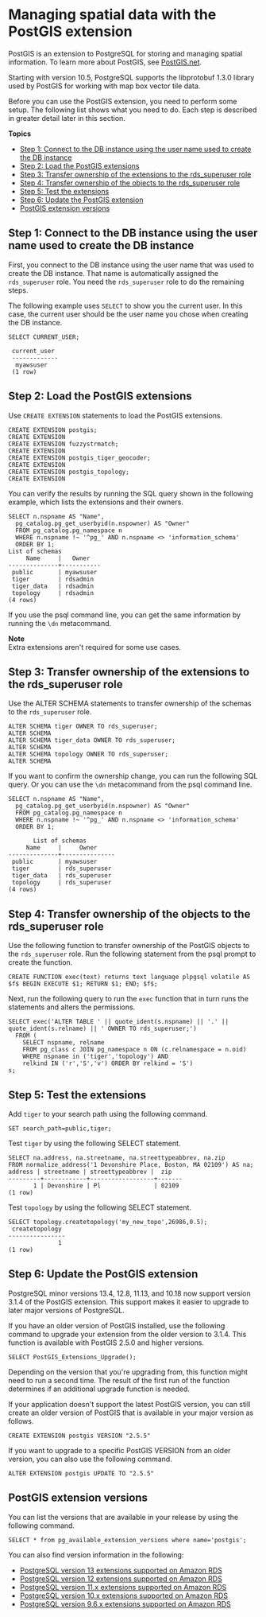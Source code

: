 # Managing spatial data with the PostGIS extension<a name="Appendix.PostgreSQL.CommonDBATasks.PostGIS"></a>

PostGIS is an extension to PostgreSQL for storing and managing spatial information\. To learn more about PostGIS, see [PostGIS\.net](https://postgis.net/)\. 

Starting with version 10\.5, PostgreSQL supports the libprotobuf 1\.3\.0 library used by PostGIS for working with map box vector tile data\.

Before you can use the PostGIS extension, you need to perform some setup\. The following list shows what you need to do\. Each step is described in greater detail later in this section\.

**Topics**
+ [Step 1: Connect to the DB instance using the user name used to create the DB instance](#Appendix.PostgreSQL.CommonDBATasks.PostGIS.Connect)
+ [Step 2: Load the PostGIS extensions](#Appendix.PostgreSQL.CommonDBATasks.PostGIS.LoadExtensions)
+ [Step 3: Transfer ownership of the extensions to the rds\_superuser role](#Appendix.PostgreSQL.CommonDBATasks.PostGIS.TransferOwnership)
+ [Step 4: Transfer ownership of the objects to the rds\_superuser role](#Appendix.PostgreSQL.CommonDBATasks.PostGIS.TransferObjects)
+ [Step 5: Test the extensions](#Appendix.PostgreSQL.CommonDBATasks.PostGIS.Test)
+ [Step 6: Update the PostGIS extension](#Appendix.PostgreSQL.CommonDBATasks.PostGIS.Update)
+ [PostGIS extension versions](#CHAP_PostgreSQL.Extensions.PostGIS)

## Step 1: Connect to the DB instance using the user name used to create the DB instance<a name="Appendix.PostgreSQL.CommonDBATasks.PostGIS.Connect"></a>

First, you connect to the DB instance using the user name that was used to create the DB instance\. That name is automatically assigned the `rds_superuser` role\. You need the `rds_superuser` role to do the remaining steps\.

The following example uses `SELECT` to show you the current user\. In this case, the current user should be the user name you chose when creating the DB instance\.

```
SELECT CURRENT_USER;

 current_user
 -------------
  myawsuser
 (1 row)
```

## Step 2: Load the PostGIS extensions<a name="Appendix.PostgreSQL.CommonDBATasks.PostGIS.LoadExtensions"></a>

Use `CREATE EXTENSION` statements to load the PostGIS extensions\. 

```
CREATE EXTENSION postgis;
CREATE EXTENSION
CREATE EXTENSION fuzzystrmatch;
CREATE EXTENSION
CREATE EXTENSION postgis_tiger_geocoder;
CREATE EXTENSION
CREATE EXTENSION postgis_topology;
CREATE EXTENSION
```

You can verify the results by running the SQL query shown in the following example, which lists the extensions and their owners\. 

```
SELECT n.nspname AS "Name",
  pg_catalog.pg_get_userbyid(n.nspowner) AS "Owner"
  FROM pg_catalog.pg_namespace n
  WHERE n.nspname !~ '^pg_' AND n.nspname <> 'information_schema'
  ORDER BY 1;
List of schemas
     Name     |   Owner
--------------+-----------
 public       | myawsuser
 tiger        | rdsadmin
 tiger_data   | rdsadmin
 topology     | rdsadmin
(4 rows)
```

If you use the psql command line, you can get the same information by running the `\dn` metacommand\. 

**Note**  
Extra extensions aren't required for some use cases\.

## Step 3: Transfer ownership of the extensions to the rds\_superuser role<a name="Appendix.PostgreSQL.CommonDBATasks.PostGIS.TransferOwnership"></a>

Use the ALTER SCHEMA statements to transfer ownership of the schemas to the `rds_superuser` role\.

```
ALTER SCHEMA tiger OWNER TO rds_superuser;
ALTER SCHEMA
ALTER SCHEMA tiger_data OWNER TO rds_superuser; 
ALTER SCHEMA
ALTER SCHEMA topology OWNER TO rds_superuser;
ALTER SCHEMA
```

If you want to confirm the ownership change, you can run the following SQL query\. Or you can use the `\dn` metacommand from the psql command line\. 

```
SELECT n.nspname AS "Name",
  pg_catalog.pg_get_userbyid(n.nspowner) AS "Owner"
  FROM pg_catalog.pg_namespace n
  WHERE n.nspname !~ '^pg_' AND n.nspname <> 'information_schema'
  ORDER BY 1;

       List of schemas
     Name     |     Owner
--------------+---------------
 public       | myawsuser
 tiger        | rds_superuser
 tiger_data   | rds_superuser
 topology     | rds_superuser
(4 rows)
```

## Step 4: Transfer ownership of the objects to the rds\_superuser role<a name="Appendix.PostgreSQL.CommonDBATasks.PostGIS.TransferObjects"></a>

Use the following function to transfer ownership of the PostGIS objects to the `rds_superuser` role\. Run the following statement from the psql prompt to create the function\.

```
CREATE FUNCTION exec(text) returns text language plpgsql volatile AS $f$ BEGIN EXECUTE $1; RETURN $1; END; $f$;
```

Next, run the following query to run the `exec` function that in turn runs the statements and alters the permissions\.

```
SELECT exec('ALTER TABLE ' || quote_ident(s.nspname) || '.' || quote_ident(s.relname) || ' OWNER TO rds_superuser;')
  FROM (
    SELECT nspname, relname
    FROM pg_class c JOIN pg_namespace n ON (c.relnamespace = n.oid) 
    WHERE nspname in ('tiger','topology') AND
    relkind IN ('r','S','v') ORDER BY relkind = 'S')
s;
```

## Step 5: Test the extensions<a name="Appendix.PostgreSQL.CommonDBATasks.PostGIS.Test"></a>

Add `tiger` to your search path using the following command\.

```
SET search_path=public,tiger;
```

Test `tiger` by using the following SELECT statement\.

```
SELECT na.address, na.streetname, na.streettypeabbrev, na.zip
FROM normalize_address('1 Devonshire Place, Boston, MA 02109') AS na;
address | streetname | streettypeabbrev |  zip
---------+------------+------------------+-------
       1 | Devonshire | Pl               | 02109
(1 row)
```

Test `topology` by using the following SELECT statement\.

```
SELECT topology.createtopology('my_new_topo',26986,0.5);
 createtopology
----------------
              1
(1 row)
```

## Step 6: Update the PostGIS extension<a name="Appendix.PostgreSQL.CommonDBATasks.PostGIS.Update"></a>

PostgreSQL minor versions 13\.4, 12\.8, 11\.13, and 10\.18 now support version 3\.1\.4 of the PostGIS extension\. This support makes it easier to upgrade to later major versions of PostgreSQL\.

If you have an older version of PostGIS installed, use the following command to upgrade your extension from the older version to 3\.1\.4\. This function is available with PostGIS 2\.5\.0 and higher versions\.

```
SELECT PostGIS_Extensions_Upgrade();
```

Depending on the version that you're upgrading from, this function might need to run a second time\. The result of the first run of the function determines if an additional upgrade function is needed\. 

If your application doesn't support the latest PostGIS version, you can still create an older version of PostGIS that is available in your major version as follows\.

```
CREATE EXTENSION postgis VERSION "2.5.5"
```

If you want to upgrade to a specific PostGIS VERSION from an older version, you can also use the following command\.

```
ALTER EXTENSION postgis UPDATE TO "2.5.5"
```

## PostGIS extension versions<a name="CHAP_PostgreSQL.Extensions.PostGIS"></a>

You can list the versions that are available in your release by using the following command\.

```
SELECT * from pg_available_extension_versions where name='postgis';
```

You can also find version information in the following:
+ [PostgreSQL version 13 extensions supported on Amazon RDS](CHAP_PostgreSQL.md#PostgreSQL.Concepts.General.FeatureSupport.Extensions.13x)
+  [PostgreSQL version 12 extensions supported on Amazon RDS](CHAP_PostgreSQL.md#PostgreSQL.Concepts.General.FeatureSupport.Extensions.12x) 
+  [PostgreSQL version 11\.x extensions supported on Amazon RDS](CHAP_PostgreSQL.md#PostgreSQL.Concepts.General.FeatureSupport.Extensions.11x) 
+  [PostgreSQL version 10\.x extensions supported on Amazon RDS](CHAP_PostgreSQL.md#PostgreSQL.Concepts.General.FeatureSupport.Extensions.101x) 
+  [PostgreSQL version 9\.6\.x extensions supported on Amazon RDS](CHAP_PostgreSQL.md#PostgreSQL.Concepts.General.FeatureSupport.Extensions.96x) 
